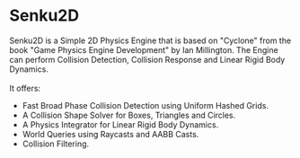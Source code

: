 # Senku2D
Senku2D is a Simple 2D Physics Engine that is based on "Cyclone" from the book 
"Game Physics Engine Development" by Ian Millington. The Engine can perform Collision Detection, Collision Response
and Linear Rigid Body Dynamics. 
<br></br>It offers: 
- Fast Broad Phase Collision Detection using Uniform Hashed Grids.
- A Collision Shape Solver for Boxes, Triangles and Circles.
- A Physics Integrator for Linear Rigid Body Dynamics.
- World Queries using Raycasts and AABB Casts.
- Collision Filtering.
